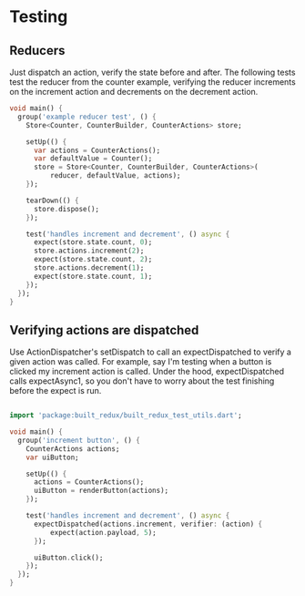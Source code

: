 # Testing

## Reducers

Just dispatch an action, verify the state before and after.
The following tests test the reducer from the counter example, verifying the reducer increments on the increment action and decrements on the decrement action.

``` dart
void main() {
  group('example reducer test', () {
    Store<Counter, CounterBuilder, CounterActions> store;

    setUp(() {
      var actions = CounterActions();
      var defaultValue = Counter();
      store = Store<Counter, CounterBuilder, CounterActions>(
          reducer, defaultValue, actions);
    });

    tearDown(() {
      store.dispose();
    });

    test('handles increment and decrement', () async {
      expect(store.state.count, 0);
      store.actions.increment(2);
      expect(store.state.count, 2);
      store.actions.decrement(1);
      expect(store.state.count, 1);
    });
  });
}
```

## Verifying actions are dispatched

Use ActionDispatcher's setDispatch to call an expectDispatched to verify a given action was called. For example, say I'm testing when a button is clicked my increment action is called. Under the hood, expectDispatched calls expectAsync1, so you don't have to worry about the test finishing before the expect is run.

``` dart

import 'package:built_redux/built_redux_test_utils.dart';

void main() {
  group('increment button', () {
    CounterActions actions;
    var uiButton;

    setUp(() {
      actions = CounterActions();
      uiButton = renderButton(actions);
    });

    test('handles increment and decrement', () async {
      expectDispatched(actions.increment, verifier: (action) {
          expect(action.payload, 5);
      });

      uiButton.click();
    });
  });
}

```
